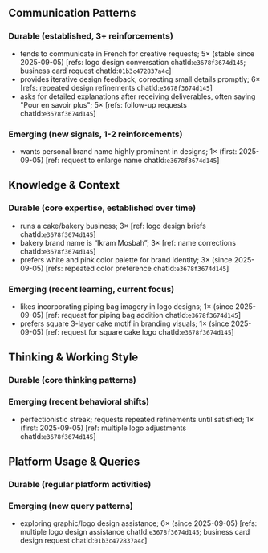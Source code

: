 ## Communication Patterns
### Durable (established, 3+ reinforcements)
- tends to communicate in French for creative requests; 5× (stable since 2025-09-05) [refs: logo design conversation chatId:`e3678f3674d145`; business card request chatId:`01b3c472837a4c`]
- provides iterative design feedback, correcting small details promptly; 6× [refs: repeated design refinements chatId:`e3678f3674d145`]
- asks for detailed explanations after receiving deliverables, often saying "Pour en savoir plus"; 5× [refs: follow-up requests chatId:`e3678f3674d145`]

### Emerging (new signals, 1-2 reinforcements)
- wants personal brand name highly prominent in designs; 1× (first: 2025-09-05) [ref: request to enlarge name chatId:`e3678f3674d145`]

## Knowledge & Context
### Durable (core expertise, established over time)
- runs a cake/bakery business; 3× [ref: logo design briefs chatId:`e3678f3674d145`]
- bakery brand name is “Ikram Mosbah”; 3× [ref: name corrections chatId:`e3678f3674d145`]
- prefers white and pink color palette for brand identity; 3× (since 2025-09-05) [refs: repeated color preference chatId:`e3678f3674d145`]

### Emerging (recent learning, current focus)
- likes incorporating piping bag imagery in logo designs; 1× (since 2025-09-05) [ref: request for piping bag addition chatId:`e3678f3674d145`]
- prefers square 3-layer cake motif in branding visuals; 1× (since 2025-09-05) [ref: request for square cake logo chatId:`e3678f3674d145`]

## Thinking & Working Style
### Durable (core thinking patterns)

### Emerging (recent behavioral shifts)
- perfectionistic streak; requests repeated refinements until satisfied; 1× (first: 2025-09-05) [ref: multiple logo adjustments chatId:`e3678f3674d145`]

## Platform Usage & Queries
### Durable (regular platform activities)

### Emerging (new query patterns)
- exploring graphic/logo design assistance; 6× (since 2025-09-05) [refs: multiple logo design assistance chatId:`e3678f3674d145`; business card design request chatId:`01b3c472837a4c`]